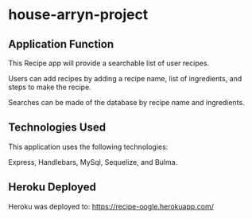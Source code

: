 # house-arryn-project

## Application Function

This Recipe app will provide a searchable list of user recipes.

Users can add recipes by adding a recipe name, list of ingredients, and steps to make the recipe.

Searches can be made of the database by recipe name and ingredients. 

## Technologies Used
This application uses the following technologies:

Express, Handlebars, MySql, Sequelize, and Bulma. 

## Heroku Deployed
Heroku was deployed to: https://recipe-oogle.herokuapp.com/





